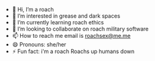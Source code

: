 - 👋 Hi, I’m a roach 
- 👀 I’m interested in grease and dark spaces
- 🌱 I’m currently learning roach ethics
- 💞️ I’m looking to collaborate on roach military software
- 📫 How to reach me email is roachsex@me.me
- 😄 Pronouns: she/her
- ⚡ Fun fact: i'm a roach 
Roachs up humans down 
<!---
FrenchRoach/FrenchRoach is a ✨ special ✨ repository because its `README.md` (this file) appears on your GitHub profile.
You can click the Preview link to take a look at your changes.
--->
